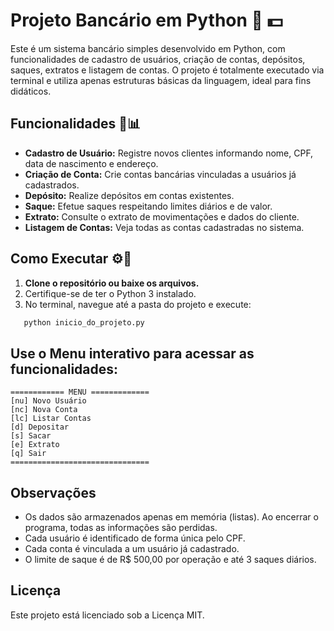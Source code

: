 # Projeto Bancário em Python 🏦 💵

Este é um sistema bancário simples desenvolvido em Python, com funcionalidades de cadastro de usuários, criação de contas, depósitos, saques, extratos e listagem de contas. O projeto é totalmente executado via terminal e utiliza apenas estruturas básicas da linguagem, ideal para fins didáticos.

## Funcionalidades 📌📊

- **Cadastro de Usuário:** Registre novos clientes informando nome, CPF, data de nascimento e endereço.
- **Criação de Conta:** Crie contas bancárias vinculadas a usuários já cadastrados.
- **Depósito:** Realize depósitos em contas existentes.
- **Saque:** Efetue saques respeitando limites diários e de valor.
- **Extrato:** Consulte o extrato de movimentações e dados do cliente.
- **Listagem de Contas:** Veja todas as contas cadastradas no sistema.

## Como Executar ⚙💼

1. **Clone o repositório ou baixe os arquivos.**
2. Certifique-se de ter o Python 3 instalado.
3. No terminal, navegue até a pasta do projeto e execute:

```sh
   python inicio_do_projeto.py
```


## Use o Menu interativo para acessar as funcionalidades:
```
============ MENU =============
[nu] Novo Usuário
[nc] Nova Conta
[lc] Listar Contas
[d] Depositar
[s] Sacar
[e] Extrato
[q] Sair
===============================
```

## Observações

- Os dados são armazenados apenas em memória (listas). Ao encerrar o programa, todas as informações são perdidas.
- Cada usuário é identificado de forma única pelo CPF.
- Cada conta é vinculada a um usuário já cadastrado.
- O limite de saque é de R$ 500,00 por operação e até 3 saques diários.

## Licença

Este projeto está licenciado sob a Licença MIT.